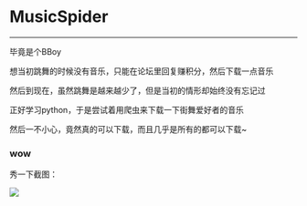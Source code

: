 # MusicSpider

----------
毕竟是个BBoy

想当初跳舞的时候没有音乐，只能在论坛里回复赚积分，然后下载一点音乐

然后到现在，虽然跳舞是越来越少了，但是当初的情形却始终没有忘记过

正好学习python，于是尝试着用爬虫来下载一下街舞爱好者的音乐

然后一不小心，竟然真的可以下载，而且几乎是所有的都可以下载~

### wow ###

秀一下截图：

![](http://i.imgur.com/i68tuMi.png)


